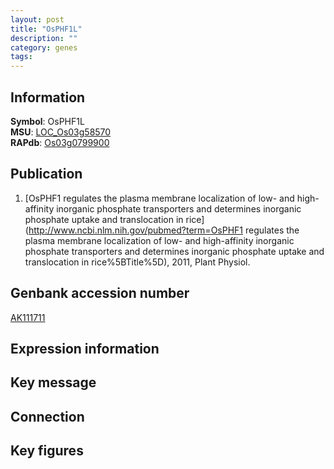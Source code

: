 ```yaml
---
layout: post
title: "OsPHF1L"
description: ""
category: genes
tags: 
---
```


## Information
__Symbol__: OsPHF1L  
__MSU__: [LOC_Os03g58570](http://rice.plantbiology.msu.edu/cgi-bin/ORF_infopage.cgi?orf=LOC_Os03g58570)  
__RAPdb__: [Os03g0799900](http://rapdb.dna.affrc.go.jp/viewer/gbrowse_details/irgsp1?name=Os03g0799900)  

## Publication
1. [OsPHF1 regulates the plasma membrane localization of low- and high-affinity inorganic phosphate transporters and determines inorganic phosphate uptake and translocation in rice](http://www.ncbi.nlm.nih.gov/pubmed?term=OsPHF1 regulates the plasma membrane localization of low- and high-affinity inorganic phosphate transporters and determines inorganic phosphate uptake and translocation in rice%5BTitle%5D), 2011, Plant Physiol.

## Genbank accession number
[AK111711](http://www.ncbi.nlm.nih.gov/nuccore/AK111711)  

## Expression information

## Key message

## Connection

## Key figures


